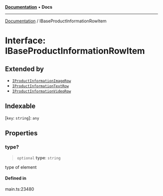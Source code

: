 [**Documentation**](../README.md) • **Docs**

***

[Documentation](../globals.md) / IBaseProductInformationRowItem

# Interface: IBaseProductInformationRowItem

## Extended by

- [`IProductInformationImageRow`](IProductInformationImageRow.md)
- [`IProductInformationTextRow`](IProductInformationTextRow.md)
- [`IProductInformationVideoRow`](IProductInformationVideoRow.md)

## Indexable

 \[`key`: `string`\]: `any`

## Properties

### type?

> `optional` **type**: `string`

type of element

#### Defined in

main.ts:23480
